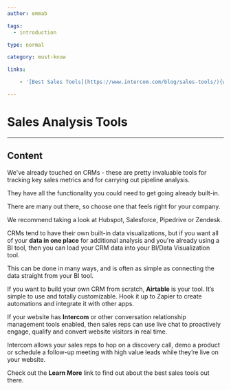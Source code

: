 ```yaml
---
author: emmab

tags:
  - introduction

type: normal

category: must-know

links: 

	- '[Best Sales Tools](https://www.intercom.com/blog/sales-tools/){website}'

---
```

# Sales Analysis Tools 

---
## Content

We've already touched on CRMs - these are pretty invaluable tools for tracking key sales metrics and for carrying out pipeline analysis. 

They have all the functionality you could need to get going already built-in. 

There are many out there, so choose one that feels right for your company.

We recommend taking a look at Hubspot, Salesforce, Pipedrive or Zendesk.

CRMs tend to have their own built-in data visualizations, but if you want all of your **data in one place** for additional analysis and you're already using a BI tool, then you can load your CRM data into your BI/Data Visualization tool.

This can be done in many ways, and is often as simple as connecting the data straight from your BI tool.

If you want to build your own CRM from scratch, **Airtable** is your tool. It’s simple to use and totally customizable. Hook it up to Zapier to create automations and integrate it with other apps.

If your website has **Intercom** or other conversation relationship management tools enabled, then sales reps can use live chat to proactively engage, qualify and convert website visitors in real time. 

Intercom allows your sales reps to hop on a discovery call, demo a product or schedule a follow-up meeting with high value leads while they’re live on your website.

Check out the **Learn More** link to find out about the best sales tools out there.
